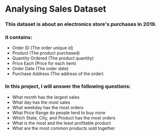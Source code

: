 # Analysing Sales Dataset
### This dataset is about an electronics store's purchases in 2019. 
### it contains: 
- Order ID (The order unique id)
- Product (The product purchased)
- Quantity Ordered (The product quantity)
- Price Each (Price for each item)
- Order Date (The order date)
- Purchase Address (The address of the order)

### In this project, I will answer the following questions:
- What month has the largest sales
- What day has the most sales
- What weekday has the most orders
- What Price Range do people tend to buy more
- Which State, City, and Product has the most orders
- What is the most and the least profitable product
- What are the most common products sold together

